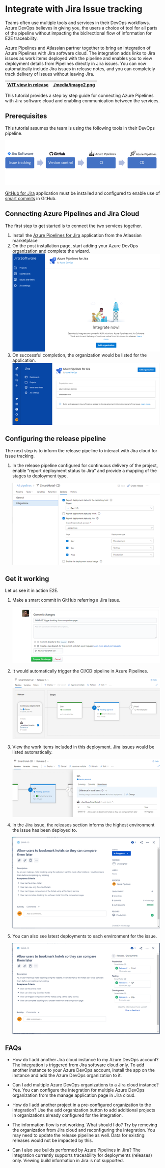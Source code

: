 # **Integrate with Jira Issue tracking**


Teams often use multiple tools and services in their DevOps workflows. Azure DevOps believes in giving you, the users a choice of 
tool for all parts of the pipeline without impacting the bidirectional flow of information for E2E traceability.

Azure Pipelines and Atlassian partner together to bring an integration of Azure Pipelines with Jira software cloud. The integration adds links to Jira issues as work items deployed with the pipeline and enables you to view deployment details from Pipelines directly in Jira issues. You can now automatically include Jira issues in release notes, and you can completely track delivery of issues without leaving Jira.

| [WIT view in release](./images/viewWIT_small.png) | [./media/image2.png](images/releasesview.png) |
|------------------------------------------|------------------------------------------|

This tutorial provides a step by step guide for connecting Azure Pipelines with Jira software cloud and enabling communication between the services.

## **Prerequisites**

This tutorial assumes the team is using the following tools in their DevOps pipeline.

![DevOps pipeline](./images/devopspipeline.png)

[GitHub for Jira](https://marketplace.atlassian.com/apps/1219592/github-for-jira?hosting=cloud&tab=overview) application must be installed and configured to enable use of [smart commits](https://confluence.atlassian.com/fisheye/using-smart-commits-298976812.html?_ga=2.264408203.506527647.1561969087-650469135.1561969087) in GitHub.

## **Connecting Azure Pipelines and Jira Cloud**

The first step to get started is to connect the two services together.

1. Install the [Azure Pipelines for Jira](https://marketplace.atlassian.com/apps/1220515/azure-pipelines-for-jira?hosting=cloud&tab=overview) application from the Atlassian marketplace
1. On the post installation page, start adding your Azure DevOps organization and complete the wizard.
    ![Add organization](./images/addorganization.png)
1. On successful completion, the organization would be listed for the application.
    ![Configured organizations](./images/configuredorganizations.png)

## **Configuring the release pipeline**

The next step is to inform the release pipeline to interact with Jira cloud for issue tracking.

1. In the release pipeline configured for continuous delivery of the project, enable “report deployment status to Jira” and provide a mapping of the stages to deployment type.

    ![Edit release pipeline](./images/editrd.png)

## **Get it working**

Let us see it in action E2E.

1. Make a smart commit in GitHub referring a Jira issue.

    ![commit](./images/commit.png)

1. It would automatically trigger the CI/CD pipeline in Azure Pipelines.

    ![triggered release](./images/release.png)

1. View the work items included in this deployment. Jira issues would be listed automatically.

    ![View WIT in deployment](./images/viewWIT.png)

1. In the Jira issue, the releases section informs the highest environment the issue has been deployed to.

    ![releases section](./images/JIRAIssueReleases.png)

1. You can also see latest deployments to each environment for the issue.

    ![release details](./images/JIRAIssueReleaseDetails.png)

## **FAQs**

- How do I add another Jira cloud instance to my Azure DevOps account?
The integration is triggered from Jira software cloud only. To add another instance to your Azure DevOps account, install the app on the instance and add the Azure DevOps organization to it.

- Can I add multiple Azure DevOps organizations to a Jira cloud instance?
Yes. You can configure the integration for multiple Azure DevOps organization from the manage application page in Jira cloud.

- How do I add another project in a pre-configured organization to the integration?
Use the add organization button to add additional projects in organizations already configured for the integration.

- The information flow is not working. What should I do?
Try by removing the organization from Jira cloud and reconfiguring the integration. You may need to update the release pipeline as well. Data for existing releases would not be impacted by this.

- Can I also see builds performed by Azure Pipelines in Jira?
The integration currently supports traceability for deployments (releases) only. Viewing build information in Jira is not supported.
